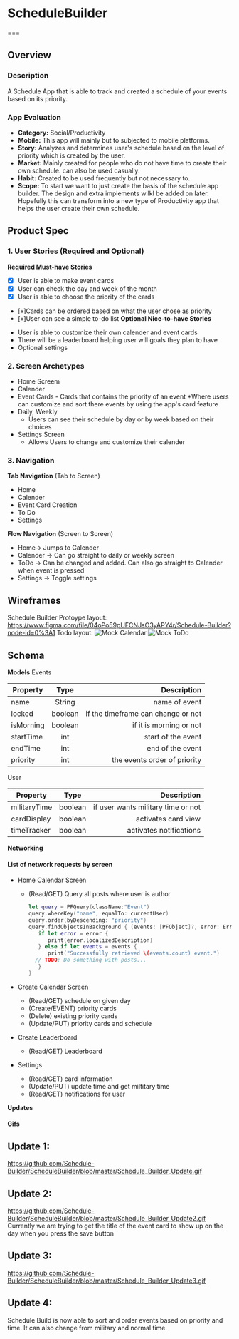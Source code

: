 # ScheduleBuilder

===
## Overview
### Description
 A Schedule App that is able to track and created a schedule of your events based on its priority.
### App Evaluation
- **Category:** Social/Productivity
- **Mobile:** This app will mainly but to subjected to mobile platforms.
- **Story:** Analyzes and determines user's schedule based on the level of priority which is created by the user.
- **Market:** Mainly created for people who do not have time to create their own schedule. can also be used casually. 
- **Habit:** Created to be used frequently but not necessary to.
- **Scope:** To start we want to just create the basis of the schedule app builder. The design and extra implements wilkl be added on later. Hopefully this can transform into a new type of Productivity app that helps the user create their own schedule.

## Product Spec
### 1. User Stories (Required and Optional)

**Required Must-have Stories**

- [x] User is able to make event cards
- [x] User can check the day and week of the month
- [x] User is able to choose the priority of the cards
- [x]Cards can be ordered based on what the user chose as priority
- [x]User can see a simple to-do list
**Optional Nice-to-have Stories**

* User is able to customize their own calender and event cards
* There will be a leaderboard helping user will goals they plan to have
* Optional settings


### 2. Screen Archetypes

* Home Screem
* Calender
* Event Cards  - Cards that contains the priority of an event
   *Where users can customize and sort there events by using the app's card feature
* Daily, Weekly
   * Users can see their schedule by day or by week based on their choices
* Settings Screen
   * Allows Users to change and customize their calender

### 3. Navigation

**Tab Navigation** (Tab to Screen)

* Home
* Calender
* Event Card Creation
* To Do
* Settings


**Flow Navigation** (Screen to Screen)
* Home-> Jumps to Calender
* Calender -> Can go straight to daily or weekly screen
* ToDo -> Can be changed and added. Can also go straight to Calender when event is pressed
* Settings -> Toggle settings

## Wireframes
Schedule Builder Protoype layout: https://www.figma.com/file/04oPo59pUFCNJsO3yAPY4r/Schedule-Builder?node-id=0%3A1
Todo layout:
<img src='mobileappcalendarmock.png' title='Mock Calendar' width='' alt='Mock Calendar' />
<img src='To_Do_List_Mockup.png' title='Mock ToDo' width='' alt='Mock ToDo' />

## Schema

**Models**
Events

| Property      | Type          | Description  |
| ------------- |:-------------:| ------------:|
| name      | String       | name of event                       |
| locked    | boolean      | if the timeframe can change or not  |
| isMorning | boolean      | if it is morning or not             |
| startTime | int          | start of the event                  | 
| endTime   | int          | end of the event                    |       
| priority  | int          | the events order of priority        |

User 

| Property      | Type          | Description  |
| ------------- |:-------------:| ------------:|
| militaryTime  | boolean      | if user wants military time or not |
| cardDisplay   | boolean      | activates card view                |
| timeTracker   | boolean      | activates notifications            |


**Networking**
#### List of network requests by screen
   - Home Calendar Screen
      - (Read/GET) Query all posts where user is author
         ```swift
         let query = PFQuery(className:"Event")
         query.whereKey("name", equalTo: currentUser)
         query.order(byDescending: "priority")
         query.findObjectsInBackground { (events: [PFObject]?, error: Error?) in
            if let error = error { 
               print(error.localizedDescription)
            } else if let events = events {
               print("Successfully retrieved \(events.count) event.")
           // TODO: Do something with posts...
            }
         }
         ```
   - Create Calendar Screen  
      - (Read/GET) schedule on given day
      - (Create/EVENT) priority cards
      - (Delete) existing priority cards
      - (Update/PUT) priority cards and schedule
   - Create Leaderboard
      - (Read/GET) Leaderboard 

   - Settings
      - (Read/GET) card information
      - (Update/PUT) update time and get miltitary time
      - (Read/GET) notifications for user


**Updates**
#### Gifs
## Update 1: 
https://github.com/Schedule-Builder/ScheduleBuilder/blob/master/Schedule_Builder_Update.gif

## Update 2:
https://github.com/Schedule-Builder/ScheduleBuilder/blob/master/Schedule_Builder_Update2.gif
Currently we are trying to get the title of the event card to show up on the day when you press the save button

## Update 3:
https://github.com/Schedule-Builder/ScheduleBuilder/blob/master/Schedule_Builder_Update3.gif

## Update 4:
Schedule Build is now able to sort and order events based on priority and time. It can also change from military and normal time.
     
